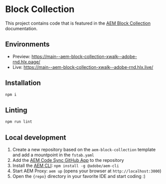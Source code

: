 # Block Collection

This project contains code that is featured in the [AEM Block Collection](https://www.aem.live/developer/block-collection#block-collection-1) documentation.

## Environments
- Preview: https://main--aem-block-collection-xwalk--adobe-rnd.hlx.page/
- Live: https://main--aem-block-collection-xwalk--adobe-rnd.hlx.live/

## Installation

```sh
npm i
```

## Linting

```sh
npm run lint
```

## Local development

1. Create a new repository based on the `aem-block-collection` template and add a mountpoint in the `fstab.yaml`
1. Add the [AEM Code Sync GitHub App](https://github.com/apps/aem-code-sync) to the repository
1. Install the [AEM CLI](https://github.com/adobe/helix-cli): `npm install -g @adobe/aem-cli`
1. Start AEM Proxy: `aem up` (opens your browser at `http://localhost:3000`)
1. Open the `{repo}` directory in your favorite IDE and start coding :)
